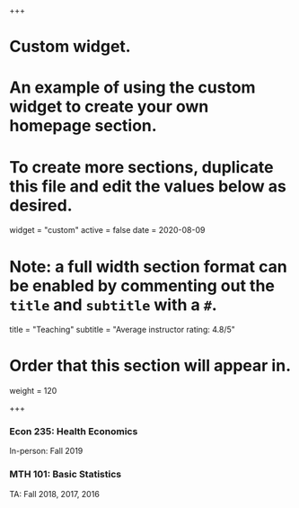 +++
# Custom widget.
# An example of using the custom widget to create your own homepage section.
# To create more sections, duplicate this file and edit the values below as desired.
widget = "custom"
active = false
date = 2020-08-09

# Note: a full width section format can be enabled by commenting out the `title` and `subtitle` with a `#`.
title = "Teaching"
subtitle = "Average instructor rating: 4.8/5"

# Order that this section will appear in.
weight = 120

+++

### Econ 235: Health Economics
In-person: Fall 2019

### MTH 101: Basic Statistics
TA: Fall 2018, 2017, 2016
